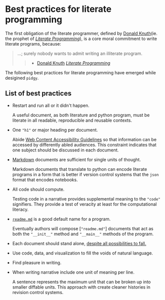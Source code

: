 # Best practices for literate programming

The first obligation of the literate programmer, defined by [Donald Knuth](ie.
the prophet of _[Literate Programming]_), is a core moral commitment to write
literate programs, because:

> ...; surely nobody wants to admit writing an illiterate program.
>
> > - [Donald Knuth] _[Literate Programming]_

The following best practices for literate programming have emerged while
desigined `pidgy`.

## List of best practices

- Restart and run all or it didn't happen.

  A useful document, as both literature and python program, must be literate in
  all readable, reproducible and reusable contexts.

- One `"h1"` or major heading per document.

  Abide [Web Content Accessibility Guidelines][wcag] so that information can be
  accessed by differently abled audiences. This constraint indicates that one
  subject should be discussed in each document.

- [Markdown] documents are sufficient for single units of thought.

  Markdown documents that translate to python can encode literate programs in a
  form that is better if version control systems that the `json` format that
  encodes notebooks.

- All code should compute.

  Testing code in a narrative provides supplemental meaning to the `"code"`
  signifiers. They provide a test of veracity at least for the computational
  literacy.

- [`readme.md`] is a good default name for a program.

  Eventually authors will compose [`"readme.md"`] documents that act as both the
  `"__init__"` method and `"__main__"` methods of the program.

- Each document should stand alone,
  [despite all possibilities to fall.](http://ing.univaq.it/continenza/Corso%20di%20Disegno%20dell'Architettura%202/TESTI%20D'AUTORE/Paul-klee-Pedagogical-Sketchbook.pdf#page=6)
- Use code, data, and visualization to fill the voids of natural language.
- Find pleasure in writing.
- When writing narrative include one unit of meaning per line.

  A sentence represents the maximum unit that can be broken up into smaller
  diffable units. This approach with create cleaner histories in revision
  control systems.

[wcag]: https://www.w3.org/WAI/standards-guidelines/wcag/
[donald knuth]: #
[literate programming]: #
[markdown]: #
[`readme.md`]: #
